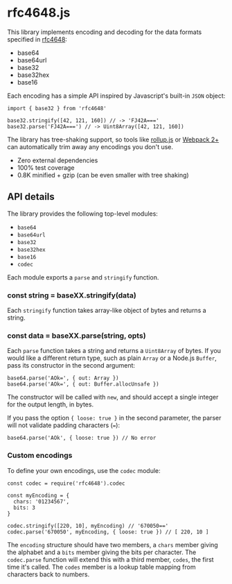 # rfc4648.js

This library implements encoding and decoding for the data formats specified in [rfc4648](https://tools.ietf.org/html/rfc4648):

* base64
* base64url
* base32
* base32hex
* base16

Each encoding has a simple API inspired by Javascript's built-in `JSON` object:

    import { base32 } from 'rfc4648'

    base32.stringify([42, 121, 160]) // -> 'FJ42A==='
    base32.parse('FJ42A===') // -> Uint8Array([42, 121, 160])

The library has tree-shaking support, so tools like [rollup.js](https://rollupjs.org/) or [Webpack 2+](https://webpack.js.org/) can automatically trim away any encodings you don't use.

* Zero external dependencies
* 100% test coverage
* 0.8K minified + gzip (can be even smaller with tree shaking)

## API details

The library provides the following top-level modules:

* `base64`
* `base64url`
* `base32`
* `base32hex`
* `base16`
* `codec`

Each module exports a `parse` and `stringify` function.

### const string = baseXX.stringify(data)

Each `stringify` function takes array-like object of bytes and returns a string.

### const data = baseXX.parse(string, opts)

Each `parse` function takes a string and returns a `Uint8Array` of bytes. If you would like a different return type, such as plain `Array` or a Node.js `Buffer`, pass its constructor in the second argument:

    base64.parse('AOk=', { out: Array })
    base64.parse('AOk=', { out: Buffer.allocUnsafe })

The constructor will be called with `new`, and should accept a single integer for the output length, in bytes.

If you pass the option `{ loose: true }` in the second parameter, the parser will not validate padding characters (`=`):

    base64.parse('AOk', { loose: true }) // No error

### Custom encodings

To define your own encodings, use the `codec` module:

    const codec = require('rfc4648').codec

    const myEncoding = {
      chars: '01234567',
      bits: 3
    }

    codec.stringify([220, 10], myEncoding) // '670050=='
    codec.parse('670050', myEncoding, { loose: true }) // [ 220, 10 ]

The `encoding` structure should have two members, a `chars` member giving the alphabet and a `bits` member giving the bits per character. The `codec.parse` function will extend this with a third member, `codes`, the first time it's called. The `codes` member is a lookup table mapping from characters back to numbers.
